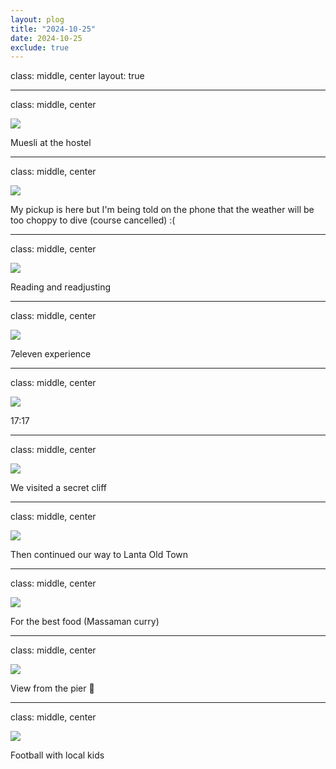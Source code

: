 ```yaml
---
layout: plog
title: "2024-10-25"
date: 2024-10-25
exclude: true
---
```


class: middle, center
layout: true

---

class: middle, center

<img class="plog-picture" src="{{ site.baseurl }}/img/plog/2024-10-25/01.jpg" />

Muesli at the hostel

---

class: middle, center

<img class="plog-picture" src="{{ site.baseurl }}/img/plog/2024-10-25/02.jpg" />

My pickup is here but I'm being told on the phone that the weather will be too choppy to dive (course cancelled) :(

---

class: middle, center

<img class="plog-picture" src="{{ site.baseurl }}/img/plog/2024-10-25/03.jpg" />

Reading and readjusting

---

class: middle, center

<img class="plog-picture" src="{{ site.baseurl }}/img/plog/2024-10-25/04.jpg" />

7eleven experience

---

class: middle, center

<img class="plog-picture" src="{{ site.baseurl }}/img/plog/2024-10-25/05.jpg" />

17:17

---

class: middle, center

<img class="plog-picture" src="{{ site.baseurl }}/img/plog/2024-10-25/06.jpg" />

We visited a secret cliff 

---

class: middle, center

<img class="plog-picture" src="{{ site.baseurl }}/img/plog/2024-10-25/07.jpg" />

Then continued our way to Lanta Old Town

---

class: middle, center

<img class="plog-picture" src="{{ site.baseurl }}/img/plog/2024-10-25/08.jpg" />

For the best food (Massaman curry)

---

class: middle, center

<img class="plog-picture" src="{{ site.baseurl }}/img/plog/2024-10-25/09.jpg" />

View from the pier 🌝

---

class: middle, center

<img class="plog-picture" src="{{ site.baseurl }}/img/plog/2024-10-25/10.gif" />

Football with local kids

